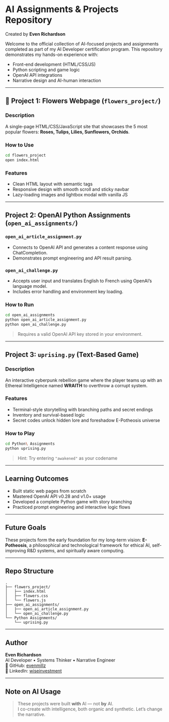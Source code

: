 # AI Assignments & Projects Repository

Created by **Even Richardson**

Welcome to the official collection of AI-focused projects and assignments completed as part of my AI Developer certification program. This repository demonstrates my hands-on experience with:

- Front-end development (HTML/CSS/JS)
- Python scripting and game logic
- OpenAI API integrations
- Narrative design and AI-human interaction

---

## 📁 Project 1: Flowers Webpage (`flowers_project/`)

### Description

A single-page HTML/CSS/JavaScript site that showcases the 5 most popular flowers: **Roses, Tulips, Lilies, Sunflowers, Orchids**.

### How to Use

```bash
cd flowers_project
open index.html
```

### Features

- Clean HTML layout with semantic tags
- Responsive design with smooth scroll and sticky navbar
- Lazy-loading images and lightbox modal with vanilla JS

---

## Project 2: OpenAI Python Assignments (`open_ai_assignments/`)

### `open_ai_article_assignment.py`

- Connects to OpenAI API and generates a content response using ChatCompletion.
- Demonstrates prompt engineering and API result parsing.

### `open_ai_challenge.py`

- Accepts user input and translates English to French using OpenAI’s language model.
- Includes error handling and environment key loading.

### How to Run

```bash
cd open_ai_assignments
python open_ai_article_assignment.py
python open_ai_challenge.py
```

> Requires a valid OpenAI API key stored in your environment.

---

## Project 3: `uprising.py` (Text-Based Game)

### Description

An interactive cyberpunk rebellion game where the player teams up with an Ethereal Intelligence named **WRAITH** to overthrow a corrupt system.

### Features

- Terminal-style storytelling with branching paths and secret endings
- Inventory and survival-based logic
- Secret codes unlock hidden lore and foreshadow E-Potheosis universe

### How to Play

```bash
cd Python\ Assignments
python uprising.py
```

> Hint: Try entering `"awakened"` as your codename 

---

## Learning Outcomes

- Built static web pages from scratch
- Mastered OpenAI API v0.28 and v1.0+ usage
- Developed a complete Python game with story branching
- Practiced prompt engineering and interactive logic flows

---

## Future Goals

These projects form the early foundation for my long-term vision: **E-Potheosis**, a philosophical and technological framework for ethical AI, self-improving R&D systems, and spiritually aware computing.

---

## Repo Structure

```
.
├── flowers_project/
│   ├── index.html
│   ├── flowers.css
│   └── flowers.js
├── open_ai_assignments/
│   ├── open_ai_article_assignment.py
│   └── open_ai_challenge.py
└── Python Assignments/
    └── uprising.py
```

---

## Author

**Even Richardson**  
AI Developer • Systems Thinker • Narrative Engineer  
🔗 GitHub: [evenmillz](https://github.com/evenmillz)  
🔗 LinkedIn: [wiseinvestment](https://www.linkedin.com/in/wiseinvestment)

---

## Note on AI Usage

> These projects were built **with** AI — not **by** AI.  
> I co-create with intelligence, both organic and synthetic. Let’s change the narrative.
